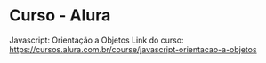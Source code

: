 <h1>Curso - Alura</h1>

Javascript: Orientação a Objetos
Link do curso: https://cursos.alura.com.br/course/javascript-orientacao-a-objetos

